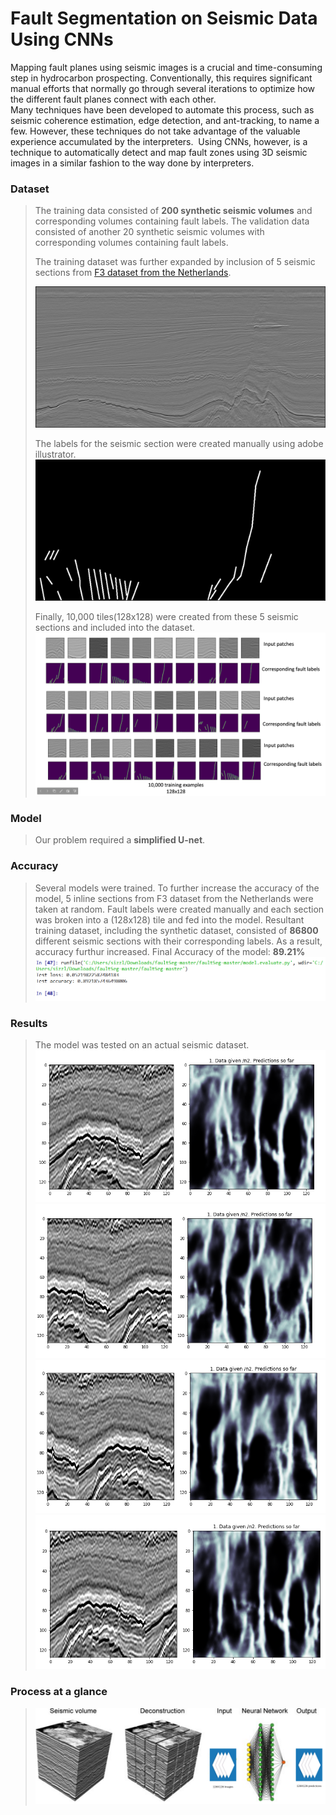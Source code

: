 # Fault Segmentation on Seismic Data Using CNNs
Mapping fault planes using seismic images is a crucial and time-consuming step in hydrocarbon prospecting.
Conventionally, this requires significant manual efforts that normally go through several iterations to optimize how the different fault planes connect with each other.​  
 Many techniques have been developed to automate this process, such as seismic coherence estimation, edge detection, and ant-tracking, to name a few. 
However, these techniques do not take advantage of the valuable experience accumulated by the interpreters. ​ 
Using CNNs, however, is a technique to automatically detect and map fault zones using 3D seismic images in a similar fashion to the way done by interpreters.
### Dataset
> The training data consisted of **200 synthetic seismic volumes** and corresponding volumes containing fault labels.
> The validation data consisted of another 20 synthetic seismic volumes with corresponding volumes containing fault labels.
> 
> The training dataset was further expanded by inclusion of 5 seismic sections from [F3 dataset from the Netherlands](https://terranubis.com/datainfo/F3-Demo-2020).
> 
>![tiles](https://github.com/PranjalGhildiyal/Fault-Segmentation-on-Seismic-Data-Using-CNNs/blob/main/1.png)
>
> The labels for the seismic section were created manually using adobe illustrator.
>![tiles](https://github.com/PranjalGhildiyal/Fault-Segmentation-on-Seismic-Data-Using-CNNs/blob/main/1f.png)
>
> Finally, 10,000 tiles(128x128) were created from these 5 seismic sections and included into the dataset.
>![tiles](https://github.com/PranjalGhildiyal/Fault-Segmentation-on-Seismic-Data-Using-CNNs/blob/main/Screenshot%20(258).png)

### Model
>Our problem required a **simplified U-net**.
>

### Accuracy
>Several models were trained.
>To further increase the accuracy of the model, 5 inline sections from F3 dataset from the Netherlands were taken at random. 
>Fault labels were created manually and each section was broken into a (128x128) tile and fed into the model.
>Resultant training dataset, including the synthetic dataset, consisted of **86800** different seismic sections with their corresponding labels.
>As a result, accuracy furthur increased.
>Final Accuracy of the model: **89.21%** 
>![Accuracy](https://github.com/PranjalGhildiyal/Fault-Segmentation-on-Seismic-Data-Using-CNNs/blob/main/Screenshot%20(256).png)

### Results
>The model was tested on an actual seismic dataset.
>![Results 1](https://github.com/PranjalGhildiyal/Fault-Segmentation-on-Seismic-Data-Using-CNNs/blob/main/Screenshot%20(252).png)
>![Results 2](https://github.com/PranjalGhildiyal/Fault-Segmentation-on-Seismic-Data-Using-CNNs/blob/main/Screenshot%20(253).png)
>![Results 3](https://github.com/PranjalGhildiyal/Fault-Segmentation-on-Seismic-Data-Using-CNNs/blob/main/Screenshot%20(254).png)
>![Results 4](https://github.com/PranjalGhildiyal/Fault-Segmentation-on-Seismic-Data-Using-CNNs/blob/main/Screenshot%20(255).png)

### Process at  a glance
>![Process](https://github.com/PranjalGhildiyal/Fault-Segmentation-on-Seismic-Data-Using-CNNs/blob/main/Process.png)





